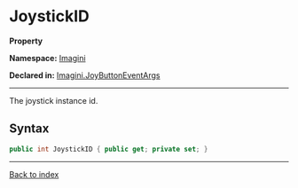 # JoystickID

**Property**

**Namespace:** [Imagini](Imagini.md)

**Declared in:** [Imagini.JoyButtonEventArgs](Imagini.JoyButtonEventArgs.md)

------



The joystick instance id.


## Syntax

```csharp
public int JoystickID { public get; private set; }
```

------

[Back to index](index.md)
